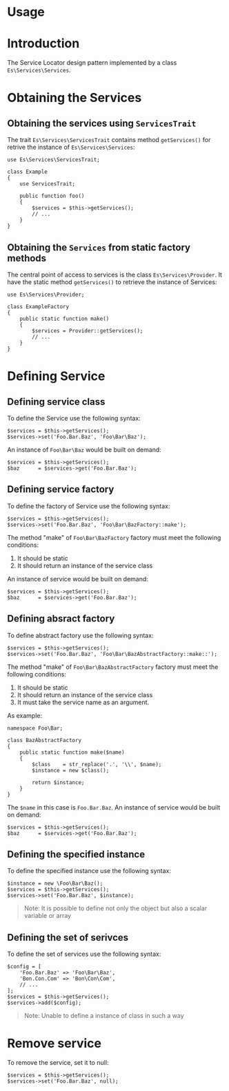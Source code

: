 Usage 
=====

# Introduction

The Service Locator design pattern implemented by a class `Es\Services\Services`.

# Obtaining the Services

## Obtaining the services using `ServicesTrait`

The trait `Es\Services\ServicesTrait` contains method `getServices()` for 
retrive the instance of `Es\Services\Services`:

```
use Es\Services\ServicesTrait;

class Example
{
    use ServicesTrait;

    public function foo()
    {
        $services = $this->getServices();
        // ...
    }
}
```

## Obtaining the `Services` from static factory methods
The central point of access to services is the class `Es\Services\Provider`.
It have the static method `getServices()` to retrieve the instance of Services:

```
use Es\Services\Provider;

class ExampleFactory
{
    public static function make()
    {
        $services = Provider::getServices();
        // ...
    }
}
```

# Defining Service

## Defining service class

To define the Service use the following syntax:
```
$services = $this->getServices();
$services->set('Foo.Bar.Baz', 'Foo\Bar\Baz');
```

An instance of `Foo\Bar\Baz` would be built on demand:
```
$services = $this->getServices();
$baz      = $services->get('Foo.Bar.Baz'); 
```

## Defining service factory

To define the factory of Service use the following syntax:
```
$services = $this->getServices();
$services->set('Foo.Bar.Baz', 'Foo\Bar\BazFactory::make');
```
The method "make" of `Foo\Bar\BazFactory`  factory must meet the following 
conditions:

1. It should be static
2. It should return an instance of the service class

An instance of service would be built on demand:
```
$services = $this->getServices();
$baz      = $services->get('Foo.Bar.Baz'); 
```

## Defining absract factory

To define abstract factory use the following syntax:
```
$services = $this->getServices();
$services->set('Foo.Bar.Baz', 'Foo\Bar\BazAbstractFactory::make::');
```
The method "make" of `Foo\Bar\BazAbstractFactory` factory must meet the following 
conditions:

1. It should be static
2. It should return an instance of the service class
3. It must take the service name as an argument.

As example:
```
namespace Foo\Bar;

class BazAbstractFactory
{
    public static function make($name)
    {
        $class    = str_replace('.', '\\', $name);
        $instance = new $class();

        return $instance;
    }
}
```
The `$name` in this case is `Foo.Bar.Baz`.
An instance of service would be built on demand:
```
$services = $this->getServices();
$baz      = $services->get('Foo.Bar.Baz'); 
```

## Defining the specified instance

To define the specified instance use the following syntax:
```
$instance = new \Foo\Bar\Baz();
$services = $this->getServices();
$services->set('Foo.Bar.Baz', $instance);
```

> Note: It is possible to define not only the object but also a scalar variable or array

## Defining the set of serivces

To define the set of services use the following syntax:
```
$config = [
    'Foo.Bar.Baz' => 'Foo\Bar\Baz',
    'Bon.Con.Com' => 'Bon\Con\Com',
    // ...
];
$services = $this->getServices();
$services->add($config);
```

> Note: Unable to define a instance of class in such a way

# Remove service

To remove the service, set it to null:
```
$services = $this->getServices();
$services->set('Foo.Bar.Baz', null);
```
